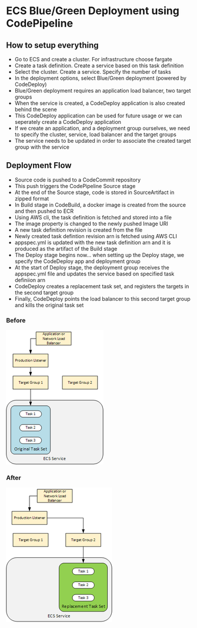 # ECS Blue/Green Deployment using CodePipeline

## How to setup everything

-   Go to ECS and create a cluster. For infrastructure choose fargate
-   Create a task definition. Create a service based on this task definition
-   Select the cluster. Create a service. Specify the number of tasks
-   In the deployment options, select Blue/Green deployment (powered by CodeDeploy)
-   Blue/Green deployment requires an application load balancer, two target groups
-   When the service is created, a CodeDeploy application is also created behind the scene
-   This CodeDeploy application can be used for future usage or we can seperately create a CodeDeploy application
-   If we create an application, and a deployment group ourselves, we need to specify the cluster, service, load balancer and the target groups
-   The service needs to be updated in order to associate the created target group with the service

## Deployment Flow

-   Source code is pushed to a CodeCommit repository
-   This push triggers the CodePipeline Source stage
-   At the end of the Source stage, code is stored in SourceArtifact in zipped format
-   In Build stage in CodeBuild, a docker image is created from the source and then pushed to ECR
-   Using AWS cli, the task definition is fetched and stored into a file
-   The image property is changed to the newly pushed Image URI
-   A new task definition revision is created from the file
-   Newly created task defintion revision arn is fetched using AWS CLI
-   appspec.yml is updated with the new task definition arn and it is produced as the artifact of the Build stage
-   The Deploy stage begins now... when setting up the Deploy stage, we specify the CodeDeploy app and deployment group
-   At the start of Deploy stage, the deployment group receives the appspec.yml file and updates the service based on specified task definiion arn
-   CodeDeploy creates a replacement task set, and registers the targets in the second target group
-   Finally, CodeDeploy points the load balancer to this second target group and kills the original task set

### Before

![Initial State of Service](https://github.com/letsgoforitanik/aws-ecs-codedeploy-blue-green/blob/master/before.png)

### After

![Service State after Deployment](https://github.com/letsgoforitanik/aws-ecs-codedeploy-blue-green/blob/master/after.png)

